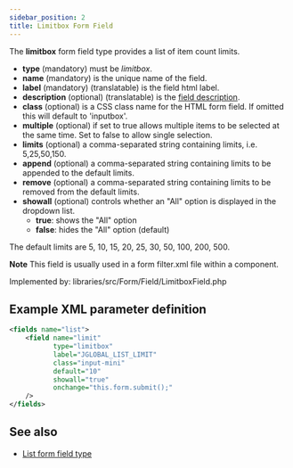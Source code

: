 ```yaml
---
sidebar_position: 2
title: Limitbox Form Field
---
```


The **limitbox** form field type provides a list of item count limits.

- **type** (mandatory) must be *limitbox*.
- **name** (mandatory) is the unique name of the field.
- **label** (mandatory) (translatable) is the field html label.
- **description** (optional) (translatable) is the [field description](../standard-form-field-attributes.md#description).
- **class** (optional) is a CSS class name for the HTML form field. If omitted this will default to 'inputbox'.
- **multiple** (optional) if set to true allows multiple items to be selected at the same time. Set to false to allow single selection.
- **limits** (optional) a comma-separated string containing limits, i.e. 5,25,50,150.
- **append** (optional) a comma-separated string containing limits to be appended to the default limits.
- **remove** (optional) a comma-separated string containing limits to be removed from the default limits.
- **showall** (optional) controls whether an "All" option is displayed in the dropdown list.
  - **true**: shows the "All" option
  - **false**: hides the "All" option (default)

The default limits are 5, 10, 15, 20, 25, 30, 50, 100, 200, 500.

**Note** This field is usually used in a form filter.xml file within a component.

Implemented by: libraries/src/Form/Field/LimitboxField.php

## Example XML parameter definition

```xml
<fields name="list">
    <field name="limit"
           type="limitbox"
           label="JGLOBAL_LIST_LIMIT"
           class="input-mini"
           default="10"
           showall="true"
           onchange="this.form.submit();"
    />
</fields>

```

## See also

* [List form field type](./list.md)